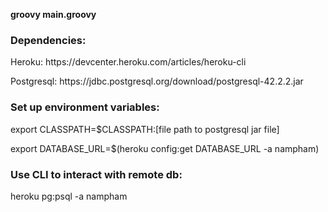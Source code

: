 <b>groovy main.groovy</b>

<h3> Dependencies:</h3>
<p> Heroku: https://devcenter.heroku.com/articles/heroku-cli </p>
<p> Postgresql: https://jdbc.postgresql.org/download/postgresql-42.2.2.jar</p>

<h3>Set up environment variables:</h3>
<p>export CLASSPATH=$CLASSPATH:[file path to postgresql jar file]</p>
<p>export DATABASE_URL=$(heroku config:get DATABASE_URL -a nampham)</p>

<h3>Use CLI to interact with remote db:</h3>
<p>heroku pg:psql -a nampham</p>
